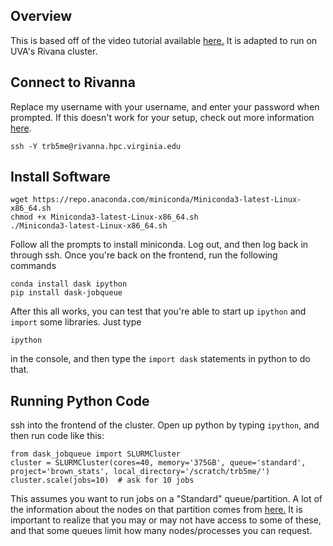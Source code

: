 ## Overview

This is based off of the video tutorial available [here.](https://jobqueue.dask.org/en/latest/) It is adapted to run on
UVA's Rivana cluster. 

## Connect to Rivanna 

Replace my username with your username, and enter your password when prompted. If this doesn't work for your setup,
check out more information [here](https://www.rc.virginia.edu/userinfo/rivanna/login/).

    ssh -Y trb5me@rivanna.hpc.virginia.edu 

## Install Software

    wget https://repo.anaconda.com/miniconda/Miniconda3-latest-Linux-x86_64.sh
    chmod +x Miniconda3-latest-Linux-x86_64.sh
    ./Miniconda3-latest-Linux-x86_64.sh
    
Follow all the prompts to install miniconda. Log out, and then log back in through ssh. Once you're back on the
frontend, run the following commands

    conda install dask ipython
    pip install dask-jobqueue

After this all works, you can test that you're able to start up `ipython` and `import` some libraries. Just type 

    ipython

in the console, and then type the `import dask` statements in python to do that. 


## Running Python Code

ssh into the frontend of the cluster. Open up python by typing `ipython`, and then run code like this:

    from dask_jobqueue import SLURMCluster
    cluster = SLURMCluster(cores=40, memory='375GB', queue='standard', project='brown_stats', local_directory='/scratch/trb5me/')
    cluster.scale(jobs=10)  # ask for 10 jobs

This assumes you want to run jobs on a "Standard" queue/partition. A lot of the information about the nodes on that partition comes from [here.](https://www.rc.virginia.edu/userinfo/rivanna/queues/) It is important to realize that you may or may not have access to some of these, and that some queues limit how many nodes/processes you can request.


